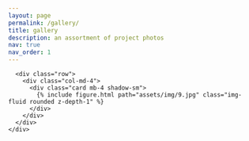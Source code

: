 ```yaml
---
layout: page
permalink: /gallery/
title: gallery
description: an assortment of project photos 
nav: true
nav_order: 1
---
```


<!-- _pages/gallery.md -->
<div class="gallery">
  <div class="album py-5 bg-light">
    <div class="container">

      <div class="row">
        <div class="col-md-4">
          <div class="card mb-4 shadow-sm">
            {% include figure.html path="assets/img/9.jpg" class="img-fluid rounded z-depth-1" %}
          </div>
        </div>
      </div>
    </div>
  </div>
</div>
